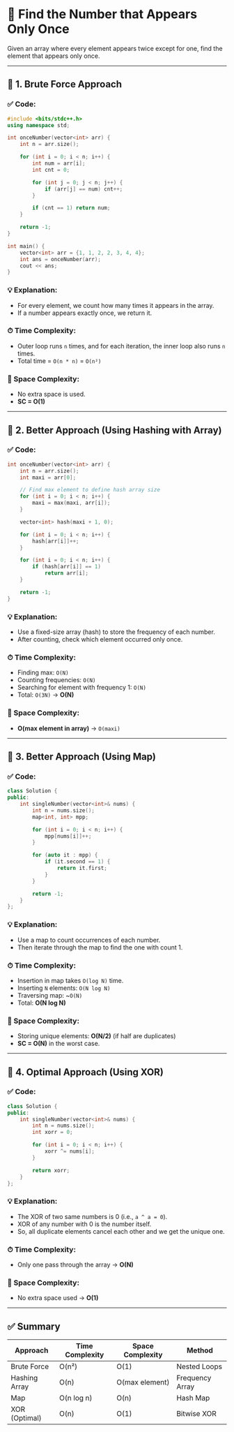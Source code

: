 # 🧠 Find the Number that Appears Only Once

Given an array where every element appears twice except for one, find the element that appears only once.

---

## 🔸 1. Brute Force Approach

### ✅ Code:
```cpp
#include <bits/stdc++.h>
using namespace std;

int onceNumber(vector<int> arr) {
    int n = arr.size();

    for (int i = 0; i < n; i++) {
        int num = arr[i];
        int cnt = 0;

        for (int j = 0; j < n; j++) {
            if (arr[j] == num) cnt++;
        }

        if (cnt == 1) return num;
    }

    return -1;
}

int main() {
    vector<int> arr = {1, 1, 2, 2, 3, 4, 4};
    int ans = onceNumber(arr);
    cout << ans;
}
```

### 💡 Explanation:
- For every element, we count how many times it appears in the array.
- If a number appears exactly once, we return it.

### ⏱ Time Complexity:
- Outer loop runs `n` times, and for each iteration, the inner loop also runs `n` times.
- Total time = `O(n * n)` = `O(n²)`

### 💾 Space Complexity:
- No extra space is used.
- **SC = O(1)**

---

## 🔸 2. Better Approach (Using Hashing with Array)

### ✅ Code:
```cpp
int onceNumber(vector<int> arr) {
    int n = arr.size();
    int maxi = arr[0];

    // Find max element to define hash array size
    for (int i = 0; i < n; i++) {
        maxi = max(maxi, arr[i]);
    }

    vector<int> hash(maxi + 1, 0);

    for (int i = 0; i < n; i++) {
        hash[arr[i]]++;
    }

    for (int i = 0; i < n; i++) {
        if (hash[arr[i]] == 1)
            return arr[i];
    }

    return -1;
}
```

### 💡 Explanation:
- Use a fixed-size array (hash) to store the frequency of each number.
- After counting, check which element occurred only once.

### ⏱ Time Complexity:
- Finding max: `O(N)`
- Counting frequencies: `O(N)`
- Searching for element with frequency 1: `O(N)`
- Total: `O(3N)` → **O(N)**

### 💾 Space Complexity:
- **O(max element in array)** → `O(maxi)`

---

## 🔸 3. Better Approach (Using Map)

### ✅ Code:
```cpp
class Solution {
public:
    int singleNumber(vector<int>& nums) {
        int n = nums.size();
        map<int, int> mpp;

        for (int i = 0; i < n; i++) {
            mpp[nums[i]]++;
        }

        for (auto it : mpp) {
            if (it.second == 1) {
                return it.first;
            }
        }

        return -1;
    }
};
```

### 💡 Explanation:
- Use a map to count occurrences of each number.
- Then iterate through the map to find the one with count 1.

### ⏱ Time Complexity:
- Insertion in map takes `O(log N)` time.
- Inserting `N` elements: `O(N log N)`
- Traversing map: ~`O(N)`
- Total: **O(N log N)**

### 💾 Space Complexity:
- Storing unique elements: **O(N/2)** (if half are duplicates)
- **SC = O(N)** in the worst case.

---

## 🔸 4. Optimal Approach (Using XOR)

### ✅ Code:
```cpp
class Solution {
public:
    int singleNumber(vector<int>& nums) {
        int n = nums.size();
        int xorr = 0;

        for (int i = 0; i < n; i++) {
            xorr ^= nums[i];
        }

        return xorr;
    }
};
```

### 💡 Explanation:
- The XOR of two same numbers is 0 (i.e., `a ^ a = 0`).
- XOR of any number with 0 is the number itself.
- So, all duplicate elements cancel each other and we get the unique one.

### ⏱ Time Complexity:
- Only one pass through the array → **O(N)**

### 💾 Space Complexity:
- No extra space used → **O(1)**

---

## ✅ Summary

| Approach       | Time Complexity | Space Complexity | Method     |
|----------------|------------------|-------------------|------------|
| Brute Force    | O(n²)            | O(1)              | Nested Loops |
| Hashing Array  | O(n)             | O(max element)    | Frequency Array |
| Map            | O(n log n)       | O(n)              | Hash Map |
| XOR (Optimal)  | O(n)             | O(1)              | Bitwise XOR |
